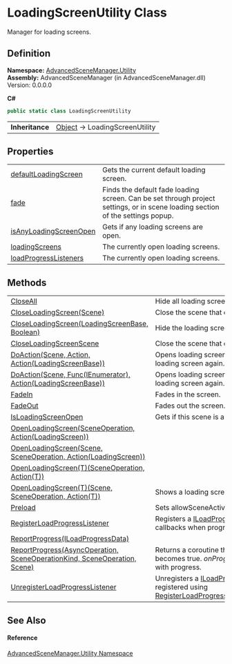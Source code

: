 # LoadingScreenUtility Class


Manager for loading screens.



## Definition
**Namespace:** <a href="N_AdvancedSceneManager_Utility.md">AdvancedSceneManager.Utility</a>  
**Assembly:** AdvancedSceneManager (in AdvancedSceneManager.dll) Version: 0.0.0.0

**C#**
``` C#
public static class LoadingScreenUtility
```

<table><tr><td><strong>Inheritance</strong></td><td><a href="https://learn.microsoft.com/dotnet/api/system.object" target="_blank" rel="noopener noreferrer">Object</a>  →  LoadingScreenUtility</td></tr>
</table>



## Properties
<table>
<tr>
<td><a href="P_AdvancedSceneManager_Utility_LoadingScreenUtility_defaultLoadingScreen.md">defaultLoadingScreen</a></td>
<td>Gets the current default loading screen.</td></tr>
<tr>
<td><a href="P_AdvancedSceneManager_Utility_LoadingScreenUtility_fade.md">fade</a></td>
<td>Finds the default fade loading screen. Can be set through project settings, or in scene loading section of the settings popup.</td></tr>
<tr>
<td><a href="P_AdvancedSceneManager_Utility_LoadingScreenUtility_isAnyLoadingScreenOpen.md">isAnyLoadingScreenOpen</a></td>
<td>Gets if any loading screens are open.</td></tr>
<tr>
<td><a href="P_AdvancedSceneManager_Utility_LoadingScreenUtility_loadingScreens.md">loadingScreens</a></td>
<td>The currently open loading screens.</td></tr>
<tr>
<td><a href="P_AdvancedSceneManager_Utility_LoadingScreenUtility_loadProgressListeners.md">loadProgressListeners</a></td>
<td>The currently open loading screens.</td></tr>
</table>

## Methods
<table>
<tr>
<td><a href="M_AdvancedSceneManager_Utility_LoadingScreenUtility_CloseAll.md">CloseAll</a></td>
<td>Hide all loading screens.</td></tr>
<tr>
<td><a href="M_AdvancedSceneManager_Utility_LoadingScreenUtility_CloseLoadingScreen_1.md">CloseLoadingScreen(Scene)</a></td>
<td>Close the scene that contained a loading screen.</td></tr>
<tr>
<td><a href="M_AdvancedSceneManager_Utility_LoadingScreenUtility_CloseLoadingScreen.md">CloseLoadingScreen(LoadingScreenBase, Boolean)</a></td>
<td>Hide the loading screen.</td></tr>
<tr>
<td><a href="M_AdvancedSceneManager_Utility_LoadingScreenUtility_CloseLoadingScreenScene.md">CloseLoadingScreenScene</a></td>
<td>Close the scene that contained a loading screen.</td></tr>
<tr>
<td><a href="M_AdvancedSceneManager_Utility_LoadingScreenUtility_DoAction.md">DoAction(Scene, Action, Action(LoadingScreenBase))</a></td>
<td>Opens loading screen, performs action and hides loading screen again.</td></tr>
<tr>
<td><a href="M_AdvancedSceneManager_Utility_LoadingScreenUtility_DoAction_1.md">DoAction(Scene, Func(IEnumerator), Action(LoadingScreenBase))</a></td>
<td>Opens loading screen, performs action and hides loading screen again.</td></tr>
<tr>
<td><a href="M_AdvancedSceneManager_Utility_LoadingScreenUtility_FadeIn.md">FadeIn</a></td>
<td>Fades in the screen.</td></tr>
<tr>
<td><a href="M_AdvancedSceneManager_Utility_LoadingScreenUtility_FadeOut.md">FadeOut</a></td>
<td>Fades out the screen.</td></tr>
<tr>
<td><a href="M_AdvancedSceneManager_Utility_LoadingScreenUtility_IsLoadingScreenOpen.md">IsLoadingScreenOpen</a></td>
<td>Gets if this scene is a loading screen.</td></tr>
<tr>
<td><a href="M_AdvancedSceneManager_Utility_LoadingScreenUtility_OpenLoadingScreen.md">OpenLoadingScreen(SceneOperation, Action(LoadingScreen))</a></td>
<td> </td></tr>
<tr>
<td><a href="M_AdvancedSceneManager_Utility_LoadingScreenUtility_OpenLoadingScreen_1.md">OpenLoadingScreen(Scene, SceneOperation, Action(LoadingScreen))</a></td>
<td> </td></tr>
<tr>
<td><a href="M_AdvancedSceneManager_Utility_LoadingScreenUtility_OpenLoadingScreen__1.md">OpenLoadingScreen(T)(SceneOperation, Action(T))</a></td>
<td> </td></tr>
<tr>
<td><a href="M_AdvancedSceneManager_Utility_LoadingScreenUtility_OpenLoadingScreen__1_1.md">OpenLoadingScreen(T)(Scene, SceneOperation, Action(T))</a></td>
<td>Shows a loading screen.</td></tr>
<tr>
<td><a href="M_AdvancedSceneManager_Utility_LoadingScreenUtility_Preload.md">Preload</a></td>
<td>Sets allowSceneActivation to false.</td></tr>
<tr>
<td><a href="M_AdvancedSceneManager_Utility_LoadingScreenUtility_RegisterLoadProgressListener.md">RegisterLoadProgressListener</a></td>
<td>Registers a <a href="T_AdvancedSceneManager_Loading_ILoadProgressListener.md">ILoadProgressListener</a> that will receive callbacks when progress is reported from ASM.</td></tr>
<tr>
<td><a href="M_AdvancedSceneManager_Utility_LoadingScreenUtility_ReportProgress.md">ReportProgress(ILoadProgressData)</a></td>
<td> </td></tr>
<tr>
<td><a href="M_AdvancedSceneManager_Utility_LoadingScreenUtility_ReportProgress_1.md">ReportProgress(AsyncOperation, SceneOperationKind, SceneOperation, Scene)</a></td>
<td>Returns a coroutine that returns when isDone becomes true. <em>onProgress</em> will be called every frame with progress.</td></tr>
<tr>
<td><a href="M_AdvancedSceneManager_Utility_LoadingScreenUtility_UnregisterLoadProgressListener.md">UnregisterLoadProgressListener</a></td>
<td>Unregisters a <a href="T_AdvancedSceneManager_Loading_ILoadProgressListener.md">ILoadProgressListener</a> that was registered using <a href="M_AdvancedSceneManager_Utility_LoadingScreenUtility_RegisterLoadProgressListener.md">RegisterLoadProgressListener(ILoadProgressListener)</a>.</td></tr>
</table>

## See Also


#### Reference
<a href="N_AdvancedSceneManager_Utility.md">AdvancedSceneManager.Utility Namespace</a>  
